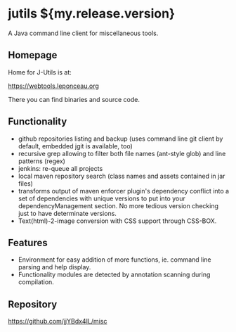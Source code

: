 # jutils ${my.release.version}

A Java command line client for miscellaneous tools.



## Homepage

Home for J-Utils is at:

https://webtools.leponceau.org

There you can find binaries and source code. 



## Functionality

* github repositories listing and backup (uses command line git client by default, embedded jgit is available, too)
* recursive grep allowing to filter both file names (ant-style glob) and line patterns (regex)
* jenkins: re-queue all projects
* local maven repository search (class names and assets contained in jar files)
* transforms output of maven enforcer plugin's dependency conflict into a set of dependencies with unique versions
  to put into your dependencyManagement section. No more tedious version checking just to have determinate
  versions.
* Text(html)-2-image conversion with CSS support through CSS-BOX.



## Features

* Environment for easy addition of more functions, ie. command line parsing and help display.
* Functionality modules are detected by annotation scanning during compilation.



## Repository

https://github.com/jjYBdx4IL/misc
